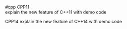 #cpp
  CPP11  
    explain the new feature of C++11 with demo code
    
  CPP14
    explain the new feature of C++14 with demo code
